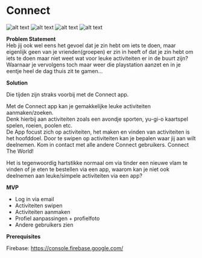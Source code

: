 # Connect

![alt text](https://github.com/MHspitta/Connect/blob/master/doc/IMG_2043.PNG)
![alt text](https://github.com/MHspitta/Connect/blob/master/doc/IMG_2044.PNG)
![alt text](https://github.com/MHspitta/Connect/blob/master/doc/IMG_2045.PNG)
![alt text](https://github.com/MHspitta/Connect/blob/master/doc/IMG_2048.PNG)   


**Problem Statement**  
Heb jij ook wel eens het gevoel dat je zin hebt om iets te doen, maar eigenlijk geen van je vrienden(groepen) er zin in heeft of dat je zin hebt om iets te doen maar niet weet wat voor leuke activiteiten er in de buurt zijn? Waarnaar je vervolgens toch maar weer die playstation aanzet en in je eentje heel de dag thuis zit te gamen...

**Solution**  

Die tijden zijn straks voorbij met de Connect app.  

Met de Connect app kan je gemakkelijke leuke activiteiten aanmaken/zoeken.  
Denk hierbij aan activiteiten zoals een avondje sporten, yu-gi-o kaartspel spelen, roeien, poolen etc.  
De App focust zich op activiteiten, het maken en vinden van activiteiten is het hoofddoel. Door te swipen op activiteiten kan je bepalen waar jij aan wilt deelnemen. Kom in contact met alle andere Connect gebruikers. Connect The World! 

Het is tegenwoordig hartstikke normaal om via tinder een nieuwe vlam te vinden of je eten te bestellen via een app, waarom kan je niet ook deelnemen aan leuke/simpele activiteiten via een app? 

**MVP**  

- Log in via email
- Activiteiten swipen 
- Activiteiten aanmaken
- Profiel aanpassingen + profielfoto
- Andere gebruikers zien

**Prerequisites**  

Firebase: https://console.firebase.google.com/  

